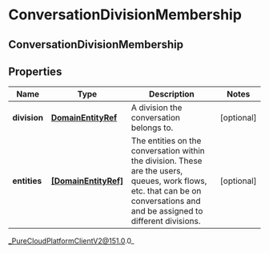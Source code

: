 # ConversationDivisionMembership

## ConversationDivisionMembership

## Properties

|Name | Type | Description | Notes|
|------------ | ------------- | ------------- | -------------|
| **division** | [**DomainEntityRef**](DomainEntityRef) | A division the conversation belongs to. | [optional] |
| **entities** | [**[DomainEntityRef]**](DomainEntityRef) | The entities on the conversation within the division. These are the users, queues, work flows, etc. that can be on conversations and and be assigned to different divisions. | [optional] |



_PureCloudPlatformClientV2@151.0.0_
